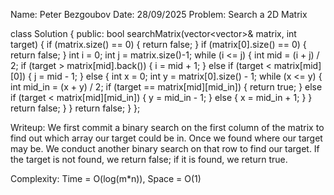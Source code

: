 Name: Peter Bezgoubov
Date: 28/09/2025
Problem: Search a 2D Matrix

class Solution {
public:
    bool searchMatrix(vector<vector<int>>& matrix, int target) {
        if (matrix.size() == 0) {
            return false;
        }
        if (matrix[0].size() == 0) {
            return false;
        }
        int i = 0;
        int j = matrix.size()-1;
        while (i <= j) {
            int mid = (i + j) / 2;
            if (target > matrix[mid].back()) {
                i = mid + 1;
            }
            else if (target < matrix[mid][0]) {
                j = mid - 1;
            }
            else {
                int x = 0;
                int y = matrix[0].size() - 1;
                while (x <= y) {
                    int mid_in = (x + y) / 2;
                    if (target == matrix[mid][mid_in]) {
                        return true;
                    }
                    else if (target < matrix[mid][mid_in]) {
                        y = mid_in - 1;
                    }
                    else {
                        x = mid_in + 1;
                    }
                }
                return false;
            }
        }
        return false;
    }
};

Writeup: We first commit a binary search on the first column of the matrix to find out which array our target could be in. Once we found where our target may be. We conduct another binary search on that row to find our target. If the target is not found, we return false; if it is found, we return true.

Complexity: Time = O(log(m*n)), Space = O(1)
